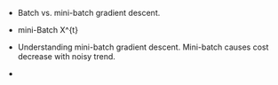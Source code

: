 * Batch vs. mini-batch gradient descent.
- mini-Batch X^{t}

* Understanding mini-batch gradient descent.
Mini-batch causes cost decrease with noisy trend.

*
